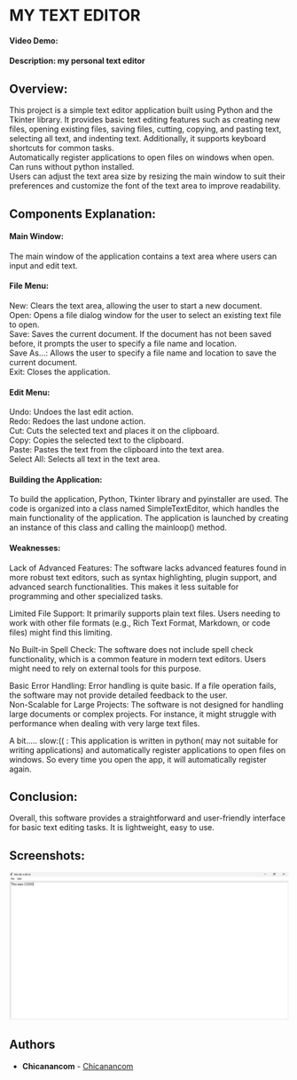# MY TEXT EDITOR
#### Video Demo:  <URL HERE>
#### Description: my personal text editor
## Overview:
This project is a simple text editor application built using Python and the Tkinter library. It provides basic text editing features such as creating new files, opening existing files, saving files, cutting, copying, and pasting text, selecting all text, and indenting text. Additionally, it supports keyboard shortcuts for common tasks.  
Automatically register applications to open files on windows when open.  
Can runs without python installed.  
Users can adjust the text area size by resizing the main window to suit their preferences and customize the font of the text area to improve readability.  

## Components Explanation:
#### Main Window:

The main window of the application contains a text area where users can input and edit text.  
#### File Menu:

New: Clears the text area, allowing the user to start a new document.  
Open: Opens a file dialog window for the user to select an existing text file to open.  
Save: Saves the current document. If the document has not been saved before, it prompts the user to specify a file name and location.  
Save As...: Allows the user to specify a file name and location to save the current document.  
Exit: Closes the application.  

#### Edit Menu:

Undo: Undoes the last edit action.  
Redo: Redoes the last undone action.  
Cut: Cuts the selected text and places it on the clipboard.  
Copy: Copies the selected text to the clipboard.  
Paste: Pastes the text from the clipboard into the text area.  
Select All: Selects all text in the text area.  
   


#### Building the Application:
To build the application, Python, Tkinter library and pyinstaller are used. The code is organized into a class named SimpleTextEditor, which handles the main functionality of the application. The application is launched by creating an instance of this class and calling the mainloop() method.  

#### Weaknesses:
Lack of Advanced Features: The software lacks advanced features found in more robust text editors, such as syntax highlighting, plugin support, and advanced search functionalities. This makes it less suitable for programming and other specialized tasks.  
  
Limited File Support: It primarily supports plain text files. Users needing to work with other file formats (e.g., Rich Text Format, Markdown, or code files) might find this limiting.  
  
No Built-in Spell Check: The software does not include spell check functionality, which is a common feature in modern text editors. Users might need to rely on external tools for this purpose.  
  
Basic Error Handling: Error handling is quite basic. If a file operation fails, the software may not provide detailed feedback to the user.  
Non-Scalable for Large Projects: The software is not designed for handling large documents or complex projects. For instance, it might struggle with performance when dealing with very large text files.  
  
A bit..... slow:(( : This application is written in python( may not suitable for writing applications) and automatically register applications to open files on windows. So every time you open the app, it will automatically register again.  
  

## Conclusion:
Overall, this software provides a straightforward and user-friendly interface for basic text editing tasks. It is lightweight, easy to use.

## Screenshots:

![alt text](preview/main.jpg)

## Authors

- **Chicanancom** - [Chicanancom](https://github.com/chicanancom)
